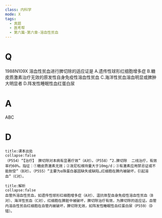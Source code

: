 ```yaml
---
class: 内科学
mode: X
tags:
  - 真题
  - 医考帮
  - 第六篇-第六章-溶血性贫血
---
```


# Q
1988N109X 溶血性贫血进行脾切除的适应证是
A.遗传性球形红细胞增多症
B.糖皮质激素治疗无效的原发性自身免疫性溶血性贫血
C.海洋性贫血溶血明显或脾肿大明显者
D.阵发性睡眠性血红蛋白尿

# A
ABC
# D
```ad-note
title:课本出处
collapse:false
（P554）“【治疗】 脾切除对本病有显著疗效”（A对）。（P558）“2.脾切除  二线治疗，有效率约60%。指征：①糖皮质激素无效；②泼尼松维持量大于10mg/d；③有激素应用禁忌证或不能耐受”（B对）。（P555）“主要为α珠蛋白基因缺失或缺陷…红细胞在脾内被破坏，引起溶血”（C对）。
```

```ad-summary
title:解析
collapse:false
血管外溶血性贫血，如遗传性球形红细胞增多症（A对）、温抗体型自身免疫性溶血性贫血（B对）、海洋性贫血（C对），红细胞在脾脏中被破坏，脾切除治疗有效，为脾切除的适应证。血管内溶血性贫血红细胞在血管内被破坏，脾切除无效，如阵发性睡眠性血红蛋白尿（P559）（D错）。
```

